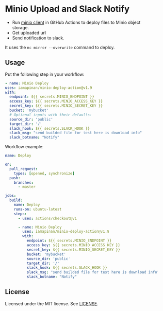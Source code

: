 # Minio Upload and Slack Notify

- Run [minio client][] in GitHub Actions to deploy files to Minio object storage. 
- Get uploaded url
- Send notification to slack. 

It uses the `mc mirror --overwrite` command to deploy.

## Usage

Put the following step in your workflow:

```yml
- name: Minio Deploy
uses: iamapinan/minio-deploy-action@v1.9
with:
  endpoint: ${{ secrets.MINIO_ENDPOINT }}
  access_key: ${{ secrets.MINIO_ACCESS_KEY }}
  secret_key: ${{ secrets.MINIO_SECRET_KEY }}
  bucket: 'mybucket'
  # Optional inputs with their defaults:
  source_dir: 'public'
  target_dir: '/'
  slack_hook: ${{ secrets.SLACK_HOOK }}
  slack_msg: "send builded file for test here is download info"
  slack_botname: "Notify"
```

Workflow example:

```yml
name: Deploy

on:
  pull_request:
    types: [opened, synchronize]
  push:
    branches:
      - master

jobs:
  build:
    name: Deploy
    runs-on: ubuntu-latest
    steps:
      - uses: actions/checkout@v1

      - name: Minio Deploy
        uses: iamapinan/minio-deploy-action@v1.9
        with:
          endpoint: ${{ secrets.MINIO_ENDPOINT }}
          access_key: ${{ secrets.MINIO_ACCESS_KEY }}
          secret_key: ${{ secrets.MINIO_SECRET_KEY }}
          bucket: 'mybucket'
          source_dir: 'public'
          target_dir: '/'
          slack_hook: ${{ secrets.SLACK_HOOK }}
          slack_msg: "send builded file for test here is download info"
          slack_botname: "Notify"
```

## License

Licensed under the MIT license. See [LICENSE](LICENSE).

[minio client]: https://docs.min.io/docs/minio-client-quickstart-guide
